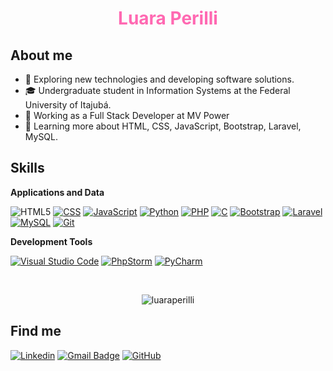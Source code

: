 <h1 align="center" style="color: #ff69b2;">Luara Perilli</h1>

## About me

- 🤔 Exploring new technologies and developing software solutions.
- 🎓 Undergraduate student in Information Systems at the Federal University of Itajubá.
- 💼 Working as a Full Stack Developer at MV Power
- 🌱 Learning more about HTML, CSS, JavaScript, Bootstrap, Laravel, MySQL.

## Skills

**Applications and Data**

![HTML5](https://img.shields.io/badge/-HTML5-333333?style=flat&logo=HTML5&logoColor=E34F26)
[![CSS](https://img.shields.io/badge/-CSS-333333?style=flat&logo=CSS3&logoColor=1572B6)](https://developer.mozilla.org/en-US/docs/Web/CSS)
[![JavaScript](https://img.shields.io/badge/-JavaScript-333333?style=flat&logo=javascript)](https://developer.mozilla.org/en-US/docs/Web/JavaScript)
[![Python](https://img.shields.io/badge/-Python-333333?style=flat&logo=python)](https://www.python.org/)
[![PHP](https://img.shields.io/badge/-PHP-333333?style=flat&logo=php)](https://www.php.net/)
[![C](https://img.shields.io/badge/-C-333333?style=flat&logo=c)](link_para_mais_informações)
[![Bootstrap](https://img.shields.io/badge/-Bootstrap-333333?style=flat&logo=bootstrap&logoColor=563D7C)](https://getbootstrap.com/)
[![Laravel](https://img.shields.io/badge/-Laravel-333333?style=flat&logo=laravel)](https://laravel.com/)
[![MySQL](https://img.shields.io/badge/-MySQL-333333?style=flat&logo=mysql)](https://www.mysql.com/)
[![Git](https://img.shields.io/badge/-Git-333333?style=flat&logo=git)](https://git-scm.com/)


**Development Tools**

[![Visual Studio Code](https://img.shields.io/badge/-Visual%20Studio%20Code-333333?style=flat&logo=visual-studio-code&logoColor=007ACC)](https://code.visualstudio.com/)
[![PhpStorm](https://img.shields.io/badge/-PhpStorm-333333?style=flat&logo=phpstorm)](https://www.jetbrains.com/phpstorm/)
[![PyCharm](https://img.shields.io/badge/-PyCharm-333333?style=flat&logo=pycharm)](https://www.jetbrains.com/pycharm/)

<br/>
<p align="center">
  <img src="https://github-readme-stats.vercel.app/api/top-langs?username=luaraperilli&show_icons=true&locale=en&layout=compact" alt="luaraperilli" />
</p>

## Find me

[![Linkedin](https://img.shields.io/badge/LinkedIn-luaraperilli-blue?style=flat-square&logo=Linkedin&logoColor=white)](https://www.linkedin.com/in/luaraperilli)
[![Gmail Badge](https://img.shields.io/badge/-luaradoval%40gmail.com-006bed?style=flat-square&logo=Gmail&logoColor=white&link=mailto:luaradoval@gmail.com)](mailto:luaradoval@gmail.com)
[![GitHub](https://img.shields.io/github/followers/luaraperilli?label=follow&style=social)](https://github.com/luaraperilli)
